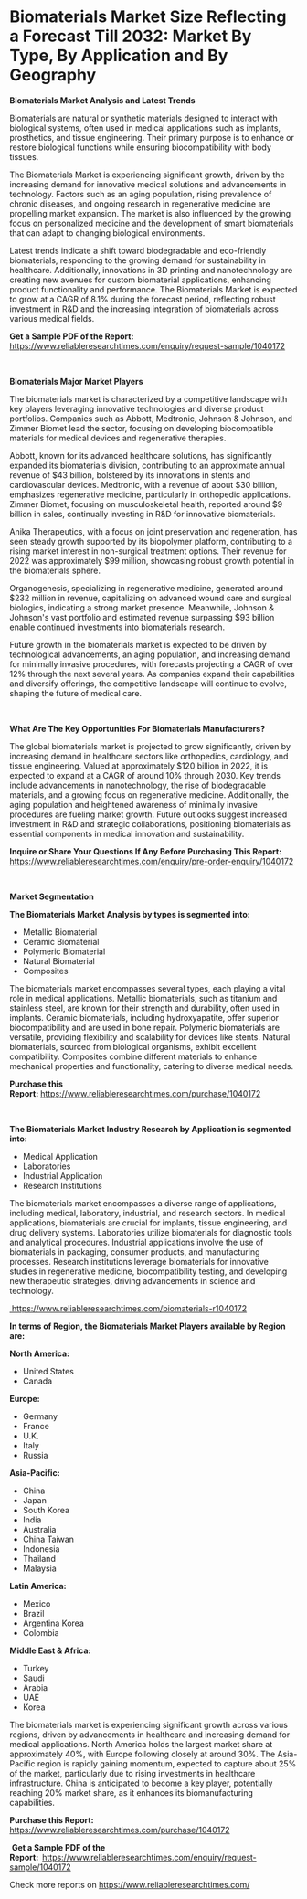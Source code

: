 <p><h1>Biomaterials Market Size Reflecting a Forecast Till 2032: Market By Type, By Application and By Geography</h1></p><p><strong>Biomaterials Market Analysis and Latest Trends</strong></p>
<p><p>Biomaterials are natural or synthetic materials designed to interact with biological systems, often used in medical applications such as implants, prosthetics, and tissue engineering. Their primary purpose is to enhance or restore biological functions while ensuring biocompatibility with body tissues.</p><p>The Biomaterials Market is experiencing significant growth, driven by the increasing demand for innovative medical solutions and advancements in technology. Factors such as an aging population, rising prevalence of chronic diseases, and ongoing research in regenerative medicine are propelling market expansion. The market is also influenced by the growing focus on personalized medicine and the development of smart biomaterials that can adapt to changing biological environments.</p><p>Latest trends indicate a shift toward biodegradable and eco-friendly biomaterials, responding to the growing demand for sustainability in healthcare. Additionally, innovations in 3D printing and nanotechnology are creating new avenues for custom biomaterial applications, enhancing product functionality and performance. The Biomaterials Market is expected to grow at a CAGR of 8.1% during the forecast period, reflecting robust investment in R&D and the increasing integration of biomaterials across various medical fields.</p></p>
<p><strong>Get a Sample PDF of the Report:&nbsp;</strong> <a href="https://www.reliableresearchtimes.com/enquiry/request-sample/1040172?utm_campaign=3070&utm_medium=2&utm_source=Github&utm_content=ia&utm_term=31032025&utm_id=biomaterials">https://www.reliableresearchtimes.com/enquiry/request-sample/1040172</a></p>
<p>&nbsp;</p>
<p><strong>Biomaterials Major Market Players</strong></p>
<p><p>The biomaterials market is characterized by a competitive landscape with key players leveraging innovative technologies and diverse product portfolios. Companies such as Abbott, Medtronic, Johnson & Johnson, and Zimmer Biomet lead the sector, focusing on developing biocompatible materials for medical devices and regenerative therapies.</p><p>Abbott, known for its advanced healthcare solutions, has significantly expanded its biomaterials division, contributing to an approximate annual revenue of $43 billion, bolstered by its innovations in stents and cardiovascular devices. Medtronic, with a revenue of about $30 billion, emphasizes regenerative medicine, particularly in orthopedic applications. Zimmer Biomet, focusing on musculoskeletal health, reported around $9 billion in sales, continually investing in R&D for innovative biomaterials.</p><p>Anika Therapeutics, with a focus on joint preservation and regeneration, has seen steady growth supported by its biopolymer platform, contributing to a rising market interest in non-surgical treatment options. Their revenue for 2022 was approximately $99 million, showcasing robust growth potential in the biomaterials sphere.</p><p>Organogenesis, specializing in regenerative medicine, generated around $232 million in revenue, capitalizing on advanced wound care and surgical biologics, indicating a strong market presence. Meanwhile, Johnson & Johnson's vast portfolio and estimated revenue surpassing $93 billion enable continued investments into biomaterials research.</p><p>Future growth in the biomaterials market is expected to be driven by technological advancements, an aging population, and increasing demand for minimally invasive procedures, with forecasts projecting a CAGR of over 12% through the next several years. As companies expand their capabilities and diversify offerings, the competitive landscape will continue to evolve, shaping the future of medical care.</p></p>
<p>&nbsp;</p>
<p><strong>What Are The Key Opportunities For Biomaterials Manufacturers?</strong></p>
<p><p>The global biomaterials market is projected to grow significantly, driven by increasing demand in healthcare sectors like orthopedics, cardiology, and tissue engineering. Valued at approximately $120 billion in 2022, it is expected to expand at a CAGR of around 10% through 2030. Key trends include advancements in nanotechnology, the rise of biodegradable materials, and a growing focus on regenerative medicine. Additionally, the aging population and heightened awareness of minimally invasive procedures are fueling market growth. Future outlooks suggest increased investment in R&D and strategic collaborations, positioning biomaterials as essential components in medical innovation and sustainability.</p></p>
<p><strong>Inquire or Share Your Questions If Any Before Purchasing This Report:</strong> <a href="https://www.reliableresearchtimes.com/enquiry/pre-order-enquiry/1040172?utm_campaign=3070&utm_medium=2&utm_source=Github&utm_content=ia&utm_term=31032025&utm_id=biomaterials">https://www.reliableresearchtimes.com/enquiry/pre-order-enquiry/1040172</a></p>
<p>&nbsp;</p>
<p><strong>Market Segmentation</strong></p>
<p><strong>The Biomaterials Market Analysis by types is segmented into:</strong></p>
<p><ul><li>Metallic Biomaterial</li><li>Ceramic Biomaterial</li><li>Polymeric Biomaterial</li><li>Natural Biomaterial</li><li>Composites</li></ul></p>
<p><p>The biomaterials market encompasses several types, each playing a vital role in medical applications. Metallic biomaterials, such as titanium and stainless steel, are known for their strength and durability, often used in implants. Ceramic biomaterials, including hydroxyapatite, offer superior biocompatibility and are used in bone repair. Polymeric biomaterials are versatile, providing flexibility and scalability for devices like stents. Natural biomaterials, sourced from biological organisms, exhibit excellent compatibility. Composites combine different materials to enhance mechanical properties and functionality, catering to diverse medical needs.</p></p>
<p><strong>Purchase this Report:&nbsp;</strong><a href="https://www.reliableresearchtimes.com/purchase/1040172?utm_campaign=3070&utm_medium=2&utm_source=Github&utm_content=ia&utm_term=31032025&utm_id=biomaterials">https://www.reliableresearchtimes.com/purchase/1040172</a></p>
<p>&nbsp;</p>
<p><strong>The Biomaterials Market Industry Research by Application is segmented into:</strong></p>
<p><ul><li>Medical Application</li><li>Laboratories</li><li>Industrial Application</li><li>Research Institutions</li></ul></p>
<p><p>The biomaterials market encompasses a diverse range of applications, including medical, laboratory, industrial, and research sectors. In medical applications, biomaterials are crucial for implants, tissue engineering, and drug delivery systems. Laboratories utilize biomaterials for diagnostic tools and analytical procedures. Industrial applications involve the use of biomaterials in packaging, consumer products, and manufacturing processes. Research institutions leverage biomaterials for innovative studies in regenerative medicine, biocompatibility testing, and developing new therapeutic strategies, driving advancements in science and technology.</p></p>
<p><a href="https://www.reliableresearchtimes.com/biomaterials-r1040172?utm_campaign=3070&utm_medium=2&utm_source=Github&utm_content=ia&utm_term=31032025&utm_id=biomaterials">&nbsp;https://www.reliableresearchtimes.com/biomaterials-r1040172</a></p>
<p><strong>In terms of Region, the Biomaterials Market Players available by Region are:</strong></p>
<p>
    <p> <strong> North America: </strong>
        <ul>
            <li>United States</li>
            <li>Canada</li>
        </ul>
        </p> 
    <p> <strong> Europe: </strong>
        <ul>
            <li>Germany</li>
            <li>France</li>
            <li>U.K.</li>
            <li>Italy</li>
            <li>Russia</li>
        </ul>
        </p> 
    <p> <strong> Asia-Pacific: </strong>
        <ul>
            <li>China</li>
            <li>Japan</li>
            <li>South Korea</li>
            <li>India</li>
            <li>Australia</li>
            <li>China Taiwan</li>
            <li>Indonesia</li>
            <li>Thailand</li>
            <li>Malaysia</li>
        </ul>
        </p> 
    <p> <strong> Latin America: </strong>
        <ul>
            <li>Mexico</li>
            <li>Brazil</li>
            <li>Argentina Korea</li>
            <li>Colombia</li>
        </ul>
        </p> 
    <p> <strong> Middle East & Africa: </strong>
        <ul>
            <li>Turkey</li>
            <li>Saudi</li>
            <li>Arabia</li>
            <li>UAE</li>
            <li>Korea</li>
        </ul>
    </p>
    </p>
<p><p>The biomaterials market is experiencing significant growth across various regions, driven by advancements in healthcare and increasing demand for medical applications. North America holds the largest market share at approximately 40%, with Europe following closely at around 30%. The Asia-Pacific region is rapidly gaining momentum, expected to capture about 25% of the market, particularly due to rising investments in healthcare infrastructure. China is anticipated to become a key player, potentially reaching 20% market share, as it enhances its biomanufacturing capabilities.</p></p>
<p><strong>Purchase this Report: </strong><a href="https://www.reliableresearchtimes.com/purchase/1040172?utm_campaign=3070&utm_medium=2&utm_source=Github&utm_content=ia&utm_term=31032025&utm_id=biomaterials">https://www.reliableresearchtimes.com/purchase/1040172</a></p>
<p>&nbsp;<strong>Get a Sample PDF of the Report:&nbsp;&nbsp;</strong><a href="https://www.reliableresearchtimes.com/enquiry/request-sample/1040172?utm_campaign=3070&utm_medium=2&utm_source=Github&utm_content=ia&utm_term=31032025&utm_id=biomaterials">https://www.reliableresearchtimes.com/enquiry/request-sample/1040172</a></p>
<p><strong></strong></p>
<p>Check more reports on <a href="https://www.reliableresearchtimes.com/?utm_campaign=3070&utm_medium=2&utm_source=Github&utm_content=ia&utm_term=31032025&utm_id=biomaterials">https://www.reliableresearchtimes.com/</a></p>